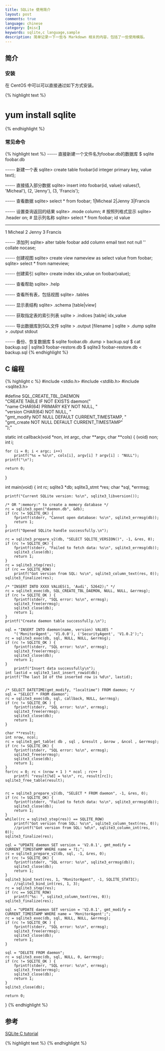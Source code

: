 ```yaml
---
title: SQLite 使用简介
layout: post
comments: true
language: chinese
category: [misc]
keywords: sqlite,c language,sample
description: 简单记录一下一些与 Markdown 相关的内容，包括了一些使用模版。
---
```



<!-- more -->

## 简介

### 安装

在 CentOS 中可以可以直接通过如下方式安装。

{% highlight text %}
# yum install sqlite
{% endhighlight %}

### 常见命令

{% highlight text %}
----- 直接新建一个文件名为foobar.db的数据库
$ sqlite foobar.db

----- 新建一个表
sqlite> create table foobar(id integer primary key, value text);

----- 直接插入部分数据
sqlite> insert into foobar(id, value) values(1, 'Micheal'), (2, 'Jenny'), (3, 'Francis');

----- 查看数据
sqlite> select * from foobar;
1|Micheal
2|Jenny
3|Francis

----- 设置查询返回的结果
sqlite> .mode column;                         # 按照列格式显示
sqlite> .header on;                           # 显示列名称
sqlite> select * from foobar;
id          value
----------- -------------
1           Micheal
2           Jenny
3           Francis

----- 添加列
sqlite> alter table foobar add column email text not null '' collate nocase;

----- 创建视图
sqlite> create view nameview as select value from foobar;
sqlite> select * from nameview;

----- 创建索引
sqlite> create index idx_value on foobar(value);

----- 查看帮助
sqlite> .help

----- 查看所有表，包括视图
sqlite> .tables

----- 显示表结构
sqlite> .schema [table|view]

----- 获取指定表的索引列表
sqlite > .indices [table]
idx_value

----- 导出数据库到SQL文件
sqlite > .output [filename ]
sqlite > .dump
sqlite > .output stdout

----- 备份、恢复数据库
$ sqlite foobar.db .dump > backup.sql
$ cat backup.sql | sqlite3 foobar-restore.db
$ sqlite3 foobar-restore.db < backup.sql
{% endhighlight %}

## C 编程

{% highlight c %}
#include <stdio.h>
#include <stdlib.h>
#include <sqlite3.h>

#define SQL_CREATE_TBL_DAEMON                                     \
	"CREATE TABLE IF NOT EXISTS daemon("                      \
		"name CHAR(64) PRIMARY KEY NOT NULL, "            \
		"version CHAR(64) NOT NULL, "                     \
		"gmt_modify NOT NULL DEFAULT CURRENT_TIMESTAMP, " \
		"gmt_create NOT NULL DEFAULT CURRENT_TIMESTAMP"   \
	");"

static int callback(void *non, int argc, char **argv, char **cols)
{
	(void) non;
	int i;

	for (i = 0; i < argc; i++)
		printf("%s = %s\n", cols[i], argv[i] ? argv[i] : "NULL");
	printf("\n");

	return 0;
}



int main(void)
{
	int rc;
	sqlite3 *db;
	sqlite3_stmt *res;
	char *sql, *errmsg;

	printf("Current SQLite version: %s\n", sqlite3_libversion());

	/* OR ":memory:" to create a memory database */
	rc = sqlite3_open("daemon.db", &db);
	if (rc != SQLITE_OK) {
		fprintf(stderr, "Cannot open database: %s\n", sqlite3_errmsg(db));
		return 1;
	}
	printf("Opened SQLite handle successfully.\n");

	rc = sqlite3_prepare_v2(db, "SELECT SQLITE_VERSION()", -1, &res, 0);
	if (rc != SQLITE_OK) {
		fprintf(stderr, "Failed to fetch data: %s\n", sqlite3_errmsg(db));
		sqlite3_close(db);
		return 1;
	}
	rc = sqlite3_step(res);
	if (rc == SQLITE_ROW)
		printf("Got version from SQL: %s\n", sqlite3_column_text(res, 0));
	sqlite3_finalize(res);

	/* "INSERT INTO XXXX VALUES(1, 'Audi', 52642);" */
	rc = sqlite3_exec(db, SQL_CREATE_TBL_DAEMON, NULL, NULL, &errmsg);
	if (rc != SQLITE_OK ) {
		fprintf(stderr, "SQL error: %s\n", errmsg);
		sqlite3_free(errmsg);
		sqlite3_close(db);
		return 1;
	}
	printf("Create daemon table successfully.\n");

	sql = "INSERT INTO daemon(name, version) VALUES "
		"('MonitorAgent', 'V1.0.0'), ('SecurityAgent', 'V1.0.2');";
	rc = sqlite3_exec(db, sql, NULL, NULL, &errmsg);
	if (rc != SQLITE_OK ) {
		fprintf(stderr, "SQL error: %s\n", errmsg);
		sqlite3_free(errmsg);
		sqlite3_close(db);
		return 1;
	}
        printf("Insert data successfully\n");
	int lastid = sqlite3_last_insert_rowid(db);
	printf("The last Id of the inserted row is %d\n", lastid);


	/* SELECT DATETIME(gmt_modify, "localtime") FROM daemon; */
	sql = "SELECT * FROM daemon";
	rc = sqlite3_exec(db, sql, callback, NULL, &errmsg);
	if (rc != SQLITE_OK ) {
		fprintf(stderr, "SQL error: %s\n", errmsg);
		sqlite3_free(errmsg);
		sqlite3_close(db);
		return 1;
	}

	char **result;
	int nrow, ncol;
	rc = sqlite3_get_table( db , sql , &result , &nrow , &ncol , &errmsg);
	if (rc != SQLITE_OK) {
		fprintf(stderr, "SQL error: %s\n", errmsg);
		sqlite3_free(errmsg);
		sqlite3_close(db);
		return 1;
	}
	for(rc = 0; rc < (nrow + 1 ) * ncol ; rc++ )
		printf( "result[%d] = %s\n", rc, result[rc]);
	sqlite3_free_table(result);


	rc = sqlite3_prepare_v2(db, "SELECT * FROM daemon", -1, &res, 0);
	if (rc != SQLITE_OK) {
		fprintf(stderr, "Failed to fetch data: %s\n", sqlite3_errmsg(db));
		sqlite3_close(db);
		return 1;
	}
	while((rc = sqlite3_step(res)) == SQLITE_ROW)
		printf("Got version from SQL: %s\n", sqlite3_column_text(res, 0));
		//printf("Got version from SQL: %d\n", sqlite3_column_int(res, 0));
	sqlite3_finalize(res);

	sql = "UPDATE daemon SET version = 'V2.0.1', gmt_modify = CURRENT_TIMESTAMP WHERE name = ?1;";
	rc = sqlite3_prepare_v2(db, sql, -1, &res, 0);
	if (rc != SQLITE_OK) {
		fprintf(stderr, "SQL error: %s\n", sqlite3_errmsg(db));
		sqlite3_close(db);
		return 1;
	}
	sqlite3_bind_text(res, 1, "MonitorAgent", -1, SQLITE_STATIC);
        //sqlite3_bind_int(res, 1, 3);
	rc = sqlite3_step(res);
	if (rc == SQLITE_ROW)
		printf("%s: ", sqlite3_column_text(res, 0));
	sqlite3_finalize(res);

	sql = "UPDATE daemon SET version = 'V2.0.1', gmt_modify = CURRENT_TIMESTAMP WHERE name = 'MonitorAgent';";
	rc = sqlite3_exec(db, sql, NULL, NULL, &errmsg);
	if (rc != SQLITE_OK ) {
		fprintf(stderr, "SQL error: %s\n", errmsg);
		sqlite3_free(errmsg);
		sqlite3_close(db);
		return 1;
	}

	sql = "DELETE FROM daemon";
	rc = sqlite3_exec(db, sql, NULL, 0, &errmsg);
	if (rc != SQLITE_OK ) {
		fprintf(stderr, "SQL error: %s\n", errmsg);
		sqlite3_free(errmsg);
		sqlite3_close(db);
		return 1;
	}
	sqlite3_close(db);

	return 0;
}
{% endhighlight %}

## 参考

[SQLite C tutorial](http://zetcode.com/db/sqlitec)

{% highlight text %}
{% endhighlight %}
